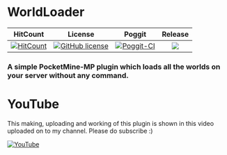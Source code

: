 # WorldLoader

| HitCount | License | Poggit | Release |
|:--:|:--:|:--:|:--:|
|[![HitCount](http://hits.dwyl.io/JackMD/WorldLoader.svg)](http://hits.dwyl.io/JackMD/WorldLoader)|[![GitHub license](https://img.shields.io/github/license/JackMD/WorldLoader.svg)](https://github.com/JackMD/WorldLoader/blob/master/LICENSE)|[![Poggit-CI](https://poggit.pmmp.io/ci.shield/JackMD/WorldLoader/WorldLoader)](https://poggit.pmmp.io/ci/JackMD/WorldLoader/WorldLoader)|[![](https://poggit.pmmp.io/shield.state/WorldLoader)](https://poggit.pmmp.io/p/WorldLoader)|


### A simple PocketMine-MP plugin which loads all the worlds on your server without any command.

# YouTube

This making, uploading and working of this plugin is shown in this video uploaded on to my channel. 
Please do subscribe :)

[![YouTube](https://img.youtube.com/vi/F1ewbZeg-CY/0.jpg)](https://youtu.be/F1ewbZeg-CY)